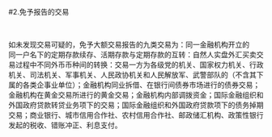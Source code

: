 #2.免予报告的交易
<p>&nbsp;</p>
    <p>如未发现交易可疑的，免予大额交易报告的九类交易为：同一金融机构开立的<br />
      同一户名下的定期存款续存、活期存款与定期存款的互转：自然人实盘外汇买卖交<br />
      易过程中不同外币币种间的转换：交易一方为各级党的机关、国家权力机关、行政<br />
      机关、司法机关、军事机关、人民政协机关和人民解放军、武警部队的（不含其下<br />
      属的各类企事业单位）；金融机构同业拆借、在银行间债券市场进行的债券交易；<br />
      金融机构在黄金交易所进行的黄金交易；金融机构内部调拨资金；国际金融组织和<br />
      外国政府贷款转贷业务项下的交易；国际金融组织和外国政府贷款项下的债务掉期<br />
      交易；商业银行、城市信用合作社、农村信用合作社、邮政储汇机构、政策性银行<br />
    发起的税收、错账冲正、利息支付。</p>